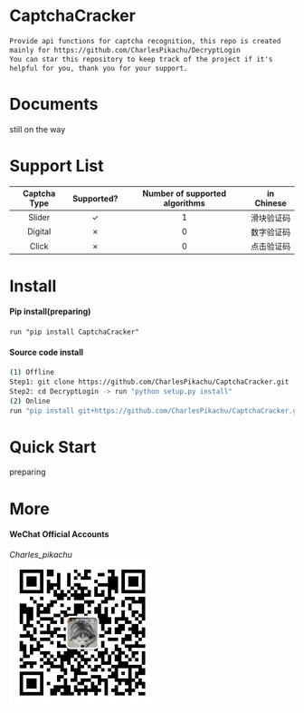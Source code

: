 # CaptchaCracker
```
Provide api functions for captcha recognition, this repo is created mainly for https://github.com/CharlesPikachu/DecryptLogin
You can star this repository to keep track of the project if it's helpful for you, thank you for your support.
```

# Documents
still on the way

# Support List
|  Captcha Type        |   Supported?     |  Number of supported algorithms    |  in Chinese    |
|  :----:              |   :----:         |  :----:                            |  :----:        |
|  Slider              |   ✓              |  1								   |  滑块验证码    |
|  Digital             |   ✗              |  0								   |  数字验证码    |
|  Click               |   ✗              |  0								   |  点击验证码    |


# Install
#### Pip install(preparing)
```
run "pip install CaptchaCracker"
```
#### Source code install
```sh
(1) Offline
Step1: git clone https://github.com/CharlesPikachu/CaptchaCracker.git
Step2: cd DecryptLogin -> run "python setup.py install"
(2) Online
run "pip install git+https://github.com/CharlesPikachu/CaptchaCracker.git@master"
```

# Quick Start
preparing

# More
#### WeChat Official Accounts
*Charles_pikachu*  
![img](pikachu.jpg)